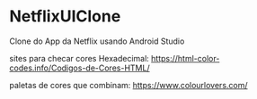 # NetflixUIClone
Clone do App da Netflix usando Android Studio

sites para checar cores Hexadecimal:
https://html-color-codes.info/Codigos-de-Cores-HTML/

paletas de cores que combinam:
https://www.colourlovers.com/
